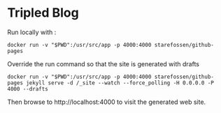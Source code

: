 # Tripled Blog

Run locally with :

 ```
 docker run -v "$PWD":/usr/src/app -p 4000:4000 starefossen/github-pages
 ```
 
Override the run command so that the site is generated with drafts
 
 ```
 docker run -v "$PWD":/usr/src/app -p 4000:4000 starefossen/github-pages jekyll serve -d /_site --watch --force_polling -H 0.0.0.0 -P 4000 --drafts
 ```
 
Then browse to  http://localhost:4000 to visit the generated web site.